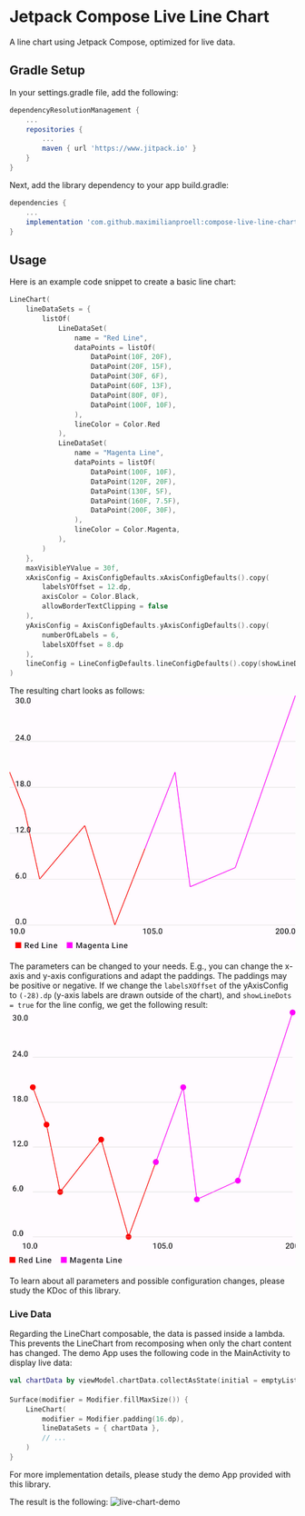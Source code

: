 # Jetpack Compose Live Line Chart
A line chart using Jetpack Compose, optimized for live data.

## Gradle Setup
In your settings.gradle file, add the following:
```gradle
dependencyResolutionManagement {
    ...
    repositories {
        ...
        maven { url 'https://www.jitpack.io' }
    }
}
```

Next, add the library dependency to your app build.gradle:
```gradle
dependencies {
    ...
    implementation 'com.github.maximilianproell:compose-live-line-chart:1.0'
}
```

## Usage
Here is an example code snippet to create a basic line chart:
```kotlin
LineChart(
    lineDataSets = {
        listOf(
            LineDataSet(
                name = "Red Line",
                dataPoints = listOf(
                    DataPoint(10F, 20F),
                    DataPoint(20F, 15F),
                    DataPoint(30F, 6F),
                    DataPoint(60F, 13F),
                    DataPoint(80F, 0F),
                    DataPoint(100F, 10F),
                ),
                lineColor = Color.Red
            ),
            LineDataSet(
                name = "Magenta Line",
                dataPoints = listOf(
                    DataPoint(100F, 10F),
                    DataPoint(120F, 20F),
                    DataPoint(130F, 5F),
                    DataPoint(160F, 7.5F),
                    DataPoint(200F, 30F),
                ),
                lineColor = Color.Magenta,
            ),
        )
    },
    maxVisibleYValue = 30f,
    xAxisConfig = AxisConfigDefaults.xAxisConfigDefaults().copy(
        labelsYOffset = 12.dp,
        axisColor = Color.Black,
        allowBorderTextClipping = false
    ),
    yAxisConfig = AxisConfigDefaults.yAxisConfigDefaults().copy(
        numberOfLabels = 6,
        labelsXOffset = 8.dp
    ),
    lineConfig = LineConfigDefaults.lineConfigDefaults().copy(showLineDots = false)
)
```
The resulting chart looks as follows:
![basic-chart](screenshots/basic-chart.jpg)

The parameters can be changed to your needs. E.g., you can change the x-axis and y-axis configurations and adapt the 
paddings. The paddings may be positive or negative. If we change the `labelsXOffset` of the yAxisConfig to `(-28).dp` (y-axis
labels are drawn outside of the chart),
and `showLineDots = true` for the line config, we get the following result:
![basic-chart-with-dots](screenshots/basic-chart-yaxis-outside.jpg)

To learn about all parameters and possible configuration changes, please study the KDoc of this library.

### Live Data
Regarding the LineChart composable, the data is passed inside a lambda. This prevents the LineChart from recomposing when 
only the chart content has changed.
The demo App uses the following code in the MainActivity to display live data:
```kotlin
val chartData by viewModel.chartData.collectAsState(initial = emptyList())

Surface(modifier = Modifier.fillMaxSize()) {
    LineChart(
        modifier = Modifier.padding(16.dp),
        lineDataSets = { chartData },
        // ...
    )
}
```
For more implementation details, please study the demo App provided with
this library.

The result is the following:
![live-chart-demo](screenshots/live-chart.gif)